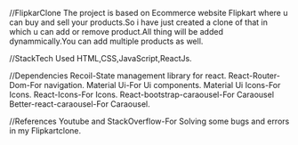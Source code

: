 //FlipkarClone
The project is based on Ecommerce website Flipkart where u can buy and sell your products.So i have just created a clone of that in which u can add or remove product.All thing will be added dynammically.You can add multiple products as well.

//StackTech Used
HTML,CSS,JavaScript,ReactJs.

//Dependencies
Recoil-State management library for react.
React-Router-Dom-For navigation.
Material Ui-For Ui components.
Material Ui Icons-For Icons.
React-Icons-For Icons.
React-bootstrap-caraousel-For Caraousel
Better-react-caraousel-For Caraousel.

//References
Youtube and StackOverflow-For Solving some bugs and errors in my Flipkartclone.